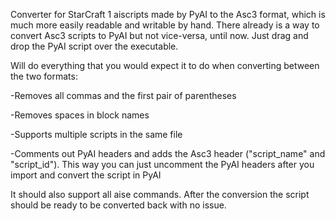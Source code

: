 Converter for StarCraft 1 aiscripts made by PyAI to the Asc3 format, which is much more easily readable and writable by hand. There already is a way to convert Asc3 scripts to PyAI but not vice-versa, until now.
Just drag and drop the PyAI script over the executable.


Will do everything that you would expect it to do when converting between the two formats:

-Removes all commas and the first pair of parentheses

-Removes spaces in block names

-Supports multiple scripts in the same file

-Comments out PyAI headers and adds the Asc3 header ("script_name" and "script_id"). This way you can just uncomment the PyAI headers after you import and convert the script in PyAI

It should also support all aise commands. 
After the conversion the script should be ready to be converted back with no issue.
